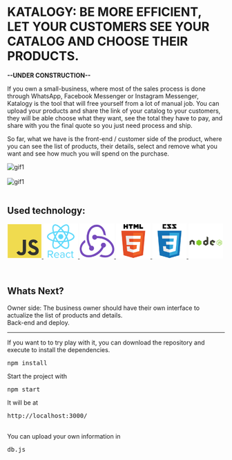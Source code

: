 # KATALOGY: BE MORE EFFICIENT, LET YOUR CUSTOMERS SEE YOUR CATALOG AND CHOOSE THEIR PRODUCTS.

**--UNDER CONSTRUCTION--**

If you own a small-business, where most of the sales process is done through WhatsApp, Facebook Messenger or Instagram Messenger, Katalogy is the tool that will free yourself from a lot of manual job. You can upload your products and share the link of your catalog to your customers, they will be able choose what they want, see the total they have to pay, and share with you the final quote so you just need process and ship.

So far, what we have is the front-end / customer side of the product, where you can see the list of products, their details, select and remove what you want and see how much you will spend on the purchase.

<img src='https://github.com/nacermanuel/Katalogy/blob/main/public/gifs/gif1.gif' alt="gif1" height="380"/>
<br/>
<br/>
<img src='https://github.com/nacermanuel/Katalogy/blob/main/public/gifs/gif2.gif' alt="gif1" height="380"/>
<br/>
<br/>

## Used technology:

<a href="https://developer.mozilla.org/en-US/docs/Web/JavaScript" target="_blank" rel="noreferrer"> <img src="https://raw.githubusercontent.com/devicons/devicon/master/icons/javascript/javascript-original.svg" alt="javascript" width="80" height="80"/> </a>
<a href="https://reactjs.org/" target="_blank" rel="noreferrer"> <img src="https://raw.githubusercontent.com/devicons/devicon/master/icons/react/react-original-wordmark.svg" alt="react" width="80" height="80"/> </a>
<a href="https://redux.js.org" target="_blank" rel="noreferrer"> <img src="https://raw.githubusercontent.com/devicons/devicon/master/icons/redux/redux-original.svg" alt="redux" width="80" height="80"/> </a>
<a href="https://www.w3.org/html/" target="_blank" rel="noreferrer"> <img src="https://raw.githubusercontent.com/devicons/devicon/master/icons/html5/html5-original-wordmark.svg" alt="html5" width="80" height="80"/> </a>
<a href="https://www.w3schools.com/css/" target="_blank" rel="noreferrer"> <img src="https://raw.githubusercontent.com/devicons/devicon/master/icons/css3/css3-original-wordmark.svg" alt="css3" width="80" height="80"/> </a>
<a href="https://nodejs.org" target="_blank" rel="noreferrer"> <img src="https://raw.githubusercontent.com/devicons/devicon/master/icons/nodejs/nodejs-original-wordmark.svg" alt="nodejs" width="80" height="80"/> </a>

<br/>

## Whats Next?

Owner side: The business owner should have their own interface to actualize the list of products and details.
<br/>Back-end and deploy.

<hr class="solid">

If you want to to try play with it, you can download the repository and execute to install the dependencies.<pre>npm install</pre> Start the project with <pre>npm start</pre> It will be at <pre>http://localhost:3000/</pre> <br/>
You can upload your own information in <pre>db.js</pre>
